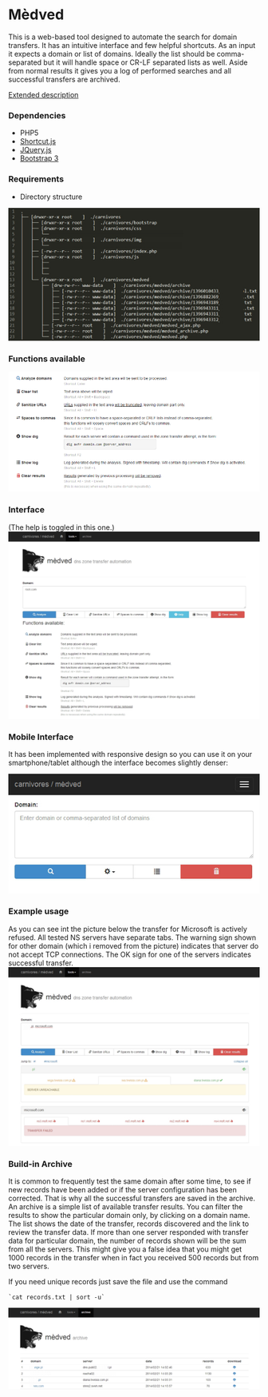 # Mèdved

This is a web-based tool designed to automate the search for domain transfers. It has an intuitive interface and few helpful shortcuts. As an input it expects a domain or list of domains. Ideally the list should be comma-separated but it will handle space or CR-LF separated lists as well. Aside from normal results it gives you a log of performed searches and all successful transfers are archived.

[Extended description](http://wondershell.wordpress.com/2014/04/09/medved-web-based-dns-zone-transfer-automation/)

### Dependencies
* PHP5
* [Shortcut.js](http://www.mattytemple.com/projects/shortcut-js/)
* [JQuery.js](http://jquery.com/)
* [Bootstrap 3](http://getbootstrap.com/)

### Requirements
* Directory structure

![Directory structure](https://raw.githubusercontent.com/mnmnc/img/master/medved_tree.jpg)

### Functions available
![Functions available](https://raw.githubusercontent.com/mnmnc/img/master/Help.PNG)

### Interface
(The help is toggled in this one.)
![Interface](https://raw.githubusercontent.com/mnmnc/img/master/medved1.jpg)


### Mobile Interface

It has been implemented with responsive design so you can use it on your smartphone/tablet although the interface becomes slightly denser:

![Mobile Interface](https://raw.githubusercontent.com/mnmnc/img/master/medved2.jpg)

### Example usage
As you can see int the picture below the transfer for Microsoft is actively refused. All tested NS servers have separate tabs. The warning sign shown for other domain (which i removed from the picture) indicates that server do not accept TCP connections. The OK sign for one of the servers indicates successful transfer.
![Example usage](https://raw.githubusercontent.com/mnmnc/img/master/medved3.jpg)


### Build-in Archive
It is common to frequently test the same domain after some time, to see if new records have been added or if the server configuration has been corrected. That is why all the successful transfers are saved in the archive. An archive is a simple list of available transfer results.
You can filter the results to show the particular domain only, by clicking on a domain name. The list shows the date of the transfer, records discovered and the link to review the transfer data. If more than one server responded with transfer data for particular domain, the number of records shown will be the sum from all the servers.
This might give you a false idea that you might get 1000 records in the transfer when in fact you received 500 records but from two servers.

If you need unique records just save the file and use the command

    `cat records.txt | sort -u`

![Archive](https://raw.githubusercontent.com/mnmnc/img/master/medved4.jpg)
